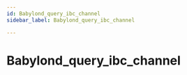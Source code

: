 ```yaml
---
id: Babylond_query_ibc_channel
sidebar_label: Babylond_query_ibc_channel

---
```


# Babylond_query_ibc_channel